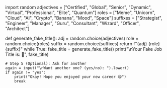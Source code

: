 import random
adjectives = ["Certified", "Global", "Senior", "Dynamic", "Virtual", "Professional", "Elite", "Quantum"]
roles = ["Meme", "Unicorn", "Cloud", "AI", "Crypto", "Banana", "Mood", "Space"]
suffixes = ["Strategist", "Engineer", "Manager", "Guru", "Consultant", "Wizard", "Officer", "Architect"]

def generate_fake_title():
    adj = random.choice(adjectives)
    role = random.choice(roles)
    suffix = random.choice(suffixes)
    return f"{adj} {role} {suffix}"
while True:
    fake_title = generate_fake_title()
    print("\nYour Fake Job Title is: 🌟", fake_title)

    # Step 5 (Optional): Ask for another
    again = input("\nWant another one? (yes/no): ").lower()
    if again != "yes":
        print("Okay! Hope you enjoyed your new career 😄")
        break
